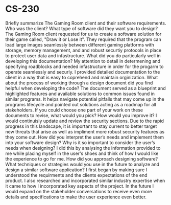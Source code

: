 # CS-230
Briefly summarize The Gaming Room client and their software requirements. Who was the client? What type of software did they want you to design? The Gaming Room client requested for us to create a software solution for their game called, "Draw it or Lose it". They required that the program can load large images seamlessly between different gaming platforms with storage, memory management, and and robust securtiy protocols in place to protect user data and infastructure. 
What did you do particularly well in developing this documentation? My attention to detail in determening and specifying roadblocks and needed infastructure in order for the progarm to operate seamlessly and securly. I provided detailed documentation to the client in a way that is easy to coprehend and maintain orginization. 
What about the process of working through a design document did you find helpful when developing the code? The document served as a blueprint and highlighted features and available solutions to common issues found in similar programs. It helps navigate potential pitfalls that may come up in the programs lifecycle and pointed out solutions acting as a roadmap for all stakeholders.
If you could choose one part of your work on these documents to revise, what would you pick? How would you improve it? I would continuisly update and review the security sections. Due to the rapid progress in this landscape, it is important to stay current to better target new threats that arise as well as impliment more robust security features as they come out. 
How did you interpret the user’s needs and implement them into your software design? Why is it so important to consider the user’s needs when designing? I did this by analysing the information provided to me while placing myself in the user's shoes and think of how I would like the experience to go for me.
How did you approach designing software? What techniques or strategies would you use in the future to analyze and design a similar software application? I first began by making sure I understood the requirments and the clients expectations of the end product. I also researched and incorporated similar industry expertise when it came to how I incorporated key aspects of the project. In the future I would expand on the stakeholder conversations to receive even more details and specifications to make the user experience even better. 
